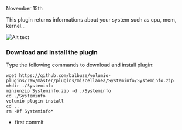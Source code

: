 November 15th

This plugin returns informations about your system such as cpu, mem, kernel...



![Alt text](Systeminffos.png?raw=true "Systeminfos window")


###  Download and install the plugin

Type the following commands to download and install plugin:

```
wget https://github.com/balbuze/volumio-plugins/raw/master/plugins/miscellanea/Systeminfo/Systeminfo.zip
mkdir ./Systeminfo
miniunzip Systeminfo.zip -d ./Systeminfo
cd ./Systeminfo
volumio plugin install
cd ..
rm -Rf Systeminfo*
```


- first commit
